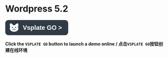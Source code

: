 # Wordpress 5.2

<a href="https://www.vsplate.com/?docker-compose=https://github.com/vsplate/dcenvs/wordpress/5.2"><img alt="VSPLATE GO" src="https://raw.githubusercontent.com/vsplate/images/master/vsgo_btn.png" width="200px"></a>

**Click the `VSPLATE GO` button to launch a demo online / 点击`VSPLATE GO`按钮创建在线环境**
